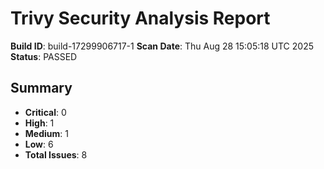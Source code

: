 # Trivy Security Analysis Report

**Build ID**: build-17299906717-1
**Scan Date**: Thu Aug 28 15:05:18 UTC 2025
**Status**: PASSED

## Summary
- **Critical**: 0
- **High**: 1
- **Medium**: 1
- **Low**: 6
- **Total Issues**: 8
